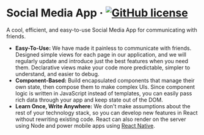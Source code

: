 # Social Media App &middot; [![GitHub license](https://img.shields.io/badge/license-MIT-blue.svg)](https://github.com/coding-minions/social-media-app/blob/master/LICENSE)
A cool, efficient, and easy-to-use Social Media App for communicating with friends.

* **Easy-To-Use:** We have made it painless to communicate with friends. Designed simple views for each page in our application, and we will regularly update and introduce just the best features when you need them. Declarative views make your code more predictable, simpler to understand, and easier to debug.
* **Component-Based:** Build encapsulated components that manage their own state, then compose them to make complex UIs. Since component logic is written in JavaScript instead of templates, you can easily pass rich data through your app and keep state out of the DOM.
* **Learn Once, Write Anywhere:** We don't make assumptions about the rest of your technology stack, so you can develop new features in React without rewriting existing code. React can also render on the server using Node and power mobile apps using [React Native](https://reactnative.dev/).
